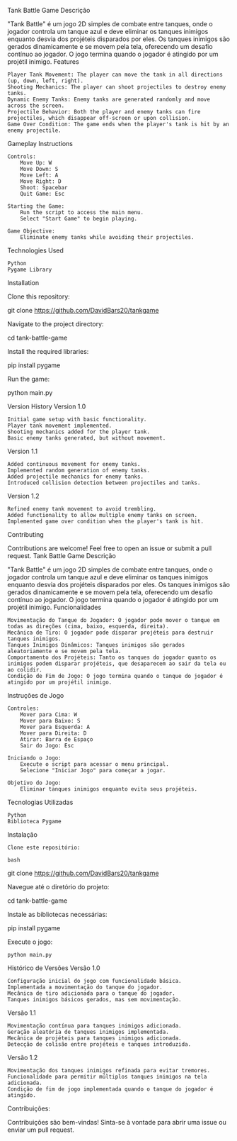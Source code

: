 Tank Battle Game
Descrição

"Tank Battle" é um jogo 2D simples de combate entre tanques, onde o jogador controla um tanque azul e deve eliminar os tanques inimigos enquanto desvia dos projéteis disparados por eles. Os tanques inimigos são gerados dinamicamente e se movem pela tela, oferecendo um desafio contínuo ao jogador. O jogo termina quando o jogador é atingido por um projétil inimigo.
Features

    Player Tank Movement: The player can move the tank in all directions (up, down, left, right).
    Shooting Mechanics: The player can shoot projectiles to destroy enemy tanks.
    Dynamic Enemy Tanks: Enemy tanks are generated randomly and move across the screen.
    Projectile Behavior: Both the player and enemy tanks can fire projectiles, which disappear off-screen or upon collision.
    Game Over Condition: The game ends when the player's tank is hit by an enemy projectile.

Gameplay Instructions

    Controls:
        Move Up: W
        Move Down: S
        Move Left: A
        Move Right: D
        Shoot: Spacebar
        Quit Game: Esc

    Starting the Game:
        Run the script to access the main menu.
        Select "Start Game" to begin playing.

    Game Objective:
        Eliminate enemy tanks while avoiding their projectiles.

Technologies Used

    Python
    Pygame Library

Installation

Clone this repository:

git clone https://github.com/DavidBars20/tankgame


Navigate to the project directory:

cd tank-battle-game


Install the required libraries:

pip install pygame


Run the game:

python main.py




Version History
Version 1.0

    Initial game setup with basic functionality.
    Player tank movement implemented.
    Shooting mechanics added for the player tank.
    Basic enemy tanks generated, but without movement.

Version 1.1

    Added continuous movement for enemy tanks.
    Implemented random generation of enemy tanks.
    Added projectile mechanics for enemy tanks.
    Introduced collision detection between projectiles and tanks.

Version 1.2

    Refined enemy tank movement to avoid trembling.
    Added functionality to allow multiple enemy tanks on screen.
    Implemented game over condition when the player's tank is hit.

Contributing

Contributions are welcome! Feel free to open an issue or submit a pull request.
Tank Battle Game
Descrição

"Tank Battle" é um jogo 2D simples de combate entre tanques, onde o jogador controla um tanque azul e deve eliminar os tanques inimigos enquanto desvia dos projéteis disparados por eles. Os tanques inimigos são gerados dinamicamente e se movem pela tela, oferecendo um desafio contínuo ao jogador. O jogo termina quando o jogador é atingido por um projétil inimigo.
Funcionalidades

    Movimentação do Tanque do Jogador: O jogador pode mover o tanque em todas as direções (cima, baixo, esquerda, direita).
    Mecânica de Tiro: O jogador pode disparar projéteis para destruir tanques inimigos.
    Tanques Inimigos Dinâmicos: Tanques inimigos são gerados aleatoriamente e se movem pela tela.
    Comportamento dos Projéteis: Tanto os tanques do jogador quanto os inimigos podem disparar projéteis, que desaparecem ao sair da tela ou ao colidir.
    Condição de Fim de Jogo: O jogo termina quando o tanque do jogador é atingido por um projétil inimigo.

Instruções de Jogo

    Controles:
        Mover para Cima: W
        Mover para Baixo: S
        Mover para Esquerda: A
        Mover para Direita: D
        Atirar: Barra de Espaço
        Sair do Jogo: Esc

    Iniciando o Jogo:
        Execute o script para acessar o menu principal.
        Selecione "Iniciar Jogo" para começar a jogar.

    Objetivo do Jogo:
        Eliminar tanques inimigos enquanto evita seus projéteis.

Tecnologias Utilizadas

    Python
    Biblioteca Pygame

Instalação

    Clone este repositório:

    bash

git clone https://github.com/DavidBars20/tankgame


Navegue até o diretório do projeto:

cd tank-battle-game


Instale as bibliotecas necessárias:

pip install pygame

Execute o jogo:

    python main.py



Histórico de Versões
Versão 1.0

    Configuração inicial do jogo com funcionalidade básica.
    Implementada a movimentação do tanque do jogador.
    Mecânica de tiro adicionada para o tanque do jogador.
    Tanques inimigos básicos gerados, mas sem movimentação.

Versão 1.1

    Movimentação contínua para tanques inimigos adicionada.
    Geração aleatória de tanques inimigos implementada.
    Mecânica de projéteis para tanques inimigos adicionada.
    Detecção de colisão entre projéteis e tanques introduzida.

Versão 1.2

    Movimentação dos tanques inimigos refinada para evitar tremores.
    Funcionalidade para permitir múltiplos tanques inimigos na tela adicionada.
    Condição de fim de jogo implementada quando o tanque do jogador é atingido.

Contribuições:

Contribuições são bem-vindas! Sinta-se à vontade para abrir uma issue ou enviar um pull request.
